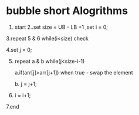 # bubble short Alogrithms
1. start
2..set size  = UB - LB +1 ,set i = 0;

3.repeat 5 & 6 while(i<size) check

4.set j = 0;

5. repeat a & b while(j<size-i-1)

   a.if(arr[j]>arr[j+1])
     when true - swap the element 

   b. j = j+1;

6. i = i+1;

7.end 

  